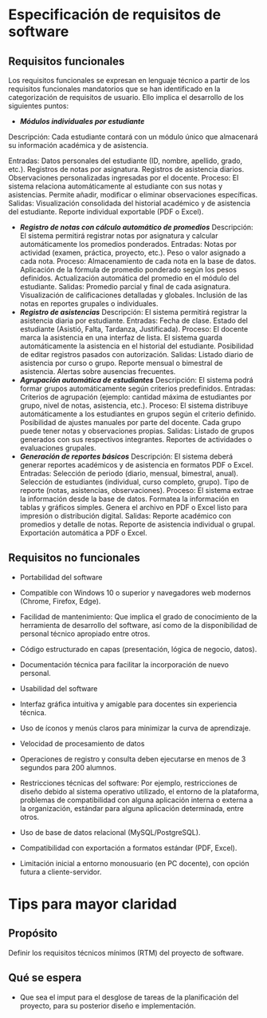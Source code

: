 # Especificación de requisitos de software

## Requisitos funcionales
Los requisitos funcionales se expresan en lenguaje técnico a partir de los requisitos funcionales mandatorios que se han identificado en la categorización de requisitos de usuario.
Ello implica el desarrollo de los siguientes puntos:
  
- ***Módulos individuales por estudiante***

Descripción: Cada estudiante contará con un módulo único que almacenará su información académica y de asistencia.

Entradas:
Datos personales del estudiante (ID, nombre, apellido, grado, etc.).
Registros de notas por asignatura.
Registros de asistencia diarios.
Observaciones personalizadas ingresadas por el docente.
Proceso:
El sistema relaciona automáticamente al estudiante con sus notas y asistencias.
Permite añadir, modificar o eliminar observaciones específicas.
Salidas:
Visualización consolidada del historial académico y de asistencia del estudiante.
Reporte individual exportable (PDF o Excel).
- ***Registro de notas con cálculo automático de promedios***
Descripción: El sistema permitirá registrar notas por asignatura y calcular automáticamente los promedios ponderados.
Entradas:
Notas por actividad (examen, práctica, proyecto, etc.).
Peso o valor asignado a cada nota.
Proceso:
Almacenamiento de cada nota en la base de datos.
Aplicación de la fórmula de promedio ponderado según los pesos definidos.
Actualización automática del promedio en el módulo del estudiante.
Salidas:
Promedio parcial y final de cada asignatura.
Visualización de calificaciones detalladas y globales.
Inclusión de las notas en reportes grupales o individuales.
- ***Registro de asistencias***
Descripción: El sistema permitirá registrar la asistencia diaria por estudiante.
Entradas:
Fecha de clase.
Estado del estudiante (Asistió, Falta, Tardanza, Justificada).
Proceso:
El docente marca la asistencia en una interfaz de lista.
El sistema guarda automáticamente la asistencia en el historial del estudiante.
Posibilidad de editar registros pasados con autorización.
Salidas:
Listado diario de asistencia por curso o grupo.
Reporte mensual o bimestral de asistencia.
Alertas sobre ausencias frecuentes.
- ***Agrupación automática de estudiantes***
Descripción: El sistema podrá formar grupos automáticamente según criterios predefinidos.
Entradas:
Criterios de agrupación (ejemplo: cantidad máxima de estudiantes por grupo, nivel de notas, asistencia, etc.).
Proceso:
El sistema distribuye automáticamente a los estudiantes en grupos según el criterio definido.
Posibilidad de ajustes manuales por parte del docente.
Cada grupo puede tener notas y observaciones propias.
Salidas:
Listado de grupos generados con sus respectivos integrantes.
Reportes de actividades o evaluaciones grupales.
- ***Generación de reportes básicos***
Descripción: El sistema deberá generar reportes académicos y de asistencia en formatos PDF o Excel.
Entradas:
Selección de periodo (diario, mensual, bimestral, anual).
Selección de estudiantes (individual, curso completo, grupo).
Tipo de reporte (notas, asistencias, observaciones).
Proceso:
El sistema extrae la información desde la base de datos.
Formatea la información en tablas y gráficos simples.
Genera el archivo en PDF o Excel listo para impresión o distribución digital.
Salidas:
Reporte académico con promedios y detalle de notas.
Reporte de asistencia individual o grupal.
Exportación automática a PDF o Excel.

  
## Requisitos no funcionales
- Portabilidad del software

- Compatible con Windows 10 o superior y navegadores web modernos (Chrome, Firefox, Edge).
  
- Facilidad de mantenimiento: Que implica el grado de conocimiento de la herramienta de desarrollo del software, así como de la disponibilidad de personal técnico apropiado entre otros.

- Código estructurado en capas (presentación, lógica de negocio, datos).
  
- Documentación técnica para facilitar la incorporación de nuevo personal.
  
- Usabilidad del software

- Interfaz gráfica intuitiva y amigable para docentes sin experiencia técnica.
  
- Uso de íconos y menús claros para minimizar la curva de aprendizaje.
  
- Velocidad de procesamiento de datos

- Operaciones de registro y consulta deben ejecutarse en menos de 3 segundos para 200 alumnos.
  
- Restricciones técnicas del software: Por ejemplo, restricciones de diseño debido al sistema operativo utilizado, el entorno de la plataforma, problemas de compatibilidad con alguna aplicación interna o
  externa a la organización, estándar para alguna aplicación determinada, entre otros.
  
- Uso de base de datos relacional (MySQL/PostgreSQL).

- Compatibilidad con exportación a formatos estándar (PDF, Excel).

- Limitación inicial a entorno monousuario (en PC docente), con opción futura a cliente-servidor.


# Tips para mayor claridad
## Propósito
Definir los requisitos técnicos mínimos (RTM) del proyecto de software.

## Qué se espera
- Que sea el imput para el desglose de tareas de la planificación del proyecto, para su posterior diseño e implementación.
